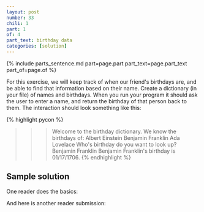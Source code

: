 ```yaml
---
layout: post
number: 33
chili: 1
part: 1
of: 4
part_text: birthday data
categories: [solution]
---
```


{% include parts_sentence.md part=page.part part_text=page.part_text part_of=page.of %}

For this exercise, we will keep track of when our friend's birthdays are, and be able to find that information based on their name. Create a dictionary (in your file) of names and birthdays. When you run your program it should ask the user to enter a name, and return the birthday of that person back to them. The interaction should look something like this:

{% highlight pycon %}
>>> Welcome to the birthday dictionary. We know the birthdays of:
Albert Einstein
Benjamin Franklin
Ada Lovelace
>>> Who's birthday do you want to look up?
Benjamin Franklin
>>> Benjamin Franklin's birthday is 01/17/1706.
{% endhighlight %}

## Sample solution

One reader does the basics:

<script src="https://gist.github.com/Dimithrandir/75b943f35297a0708a9393d02dfe2121.js"></script>

And here is another reader submission:

<script src="https://gist.github.com/nhyy24/5efa95d627902eba38dbfd1e6f853340.js"></script>

